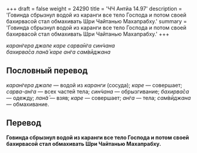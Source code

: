 +++
draft = false
weight = 24290
title = 'ЧЧ Антйа 14.97'
description = 'Говинда сбрызнул водой из каранги все тело Господа и потом своей бахирвасой стал обмахивать Шри Чайтанью Махапрабху.'
summary = 'Говинда сбрызнул водой из каранги все тело Господа и потом своей бахирвасой стал обмахивать Шри Чайтанью Махапрабху.'
+++

_каран̇гера джале каре сарва̄н̇га син̃чана  
бахирва̄са лан̃а̄ каре ан̇га сам̇вӣджана_

## Пословный перевод

_каран̇гера_ _джале_ — водой из _каранги_ (сосуда); _каре_ — совершает; _сарва_\-_ан̇га_ — всех частей тела; _син̃чана_ — обрызгивание; _бахирва̄са_ — одежду; _лан̃а̄_ — взяв; _каре_ — совершает; _ан̇га_ — тела; _сам̇вӣджана_ — обмахивание.

## Перевод

**Говинда сбрызнул водой из каранги все тело Господа и потом своей бахирвасой стал обмахивать Шри Чайтанью Махапрабху.**
